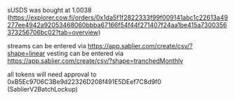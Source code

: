 sUSDS was bought at 1.0038 (https://explorer.cow.fi/orders/0x1da5f1f2822333f99f009141abc1c22613a49277ee4942a92053468060bbba67166f54f44f271407f24aa1be415a7300356373256706bc02?tab=overview)

streams can be entered via https://app.sablier.com/create/csv/?shape=linear
vesting can be entered via https://app.sablier.com/create/csv/?shape=tranchedMonthly

all tokens will need approval to 0xB5Ec9706C3Be9d22326D208f491E5DEef7C8d9f0 (SablierV2BatchLockup)
